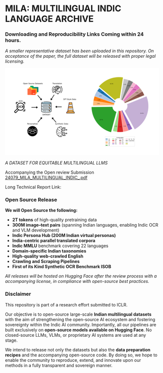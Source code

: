 # MILA: MULTILINGUAL INDIC LANGUAGE ARCHIVE

 ### Downloading and Reproducibility Links Coming within 24 hours.
 _A smaller representative dataset has been uploaded in this repository. On acceptance of the paper, the full dataset will be released with proper legal licensing._

 ![Dataset Distribution](/readme-resources/token_distribution.png)

_A DATASET FOR EQUITABLE MULTILINGUAL LLMS_

Accompanying the Open review Submission [24079_MILA_MULTILINGUAL_INDIC_.pdf](https://github.com/anonymous-submitter0104/iclr-submission/blob/8308c89a777334fbeedba203fbb400c464961c60/24079_MILA_MULTILINGUAL_INDIC_.pdf) 

Long Technical Report Link: 

### Open Source Release

**We will Open Source the following:**

* **2T tokens** of high-quality pretraining data
* **300M image–text pairs** (spanning Indian languages, enabling Indic OCR and VLM development)
* **Indic Persona Hub (200M Indian virtual personas)**
* **India-centric parallel translated corpora**
* **Indic MMLU** benchmark covering 22 languages
* **Domain-specific Indian taxonomies**
* **High-quality web-crawled English**
* **Crawling and Scraping Pipelines**
* **First of its Kind Synthetic OCR Benchmark ISOB**

_All releases will be hosted on Hugging Face after the review process with a accompanying license, in compliance with open-source best practices._

### Disclaimer

This repository is part of a research effort submitted to ICLR. 

Our objective is to open-source large-scale **Indian multilingual datasets** with the aim of strengthening the open-source AI ecosystem and fostering sovereignty within the Indic AI community. Importantly, all our pipelines are built exclusively on **open-source models available on Hugging Face**. No closed-source LLMs, VLMs, or proprietary AI systems are used at any stage.

We intend to release not only the datasets but also the **data preparation recipes** and the accompanying open-source code. By doing so, we hope to enable the community to reproduce, extend, and innovate upon our methods in a fully transparent and sovereign manner.






